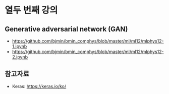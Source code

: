 # 열두 번째 강의

## Generative adversarial network (GAN)

* https://github.com/bjmin/bmin_comphys/blob/master/ml/ml12/mlphys12-1.ipynb
* https://github.com/bjmin/bmin_comphys/blob/master/ml/ml12/mlphys12-2.ipynb

## 참고자료
* Keras: https://keras.io/ko/
